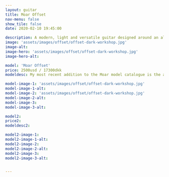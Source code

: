 ```yaml
---
layout: guitar
title: Moar Offset
nav-menu: false
show_tile: false
date: 2020-02-10 19:45:00

description: A modern, light and versatile guitar designed around an all access neck joint to give it it’s unique shape. 
image: 'assets/images/offset/offset-dark-workshop.jpg'
image-alt: 
image-hero: 'assets/images/offset/offset-dark-workshop.jpg'
image-hero-alt:

model: 'Moar Offset'
price: 2500usd / 17300dkk
modeldesc: My most recent addition to the Moar model catalogue is the as of yet un-named Moar Offset (Have a good idea for a name? [Submit it here]()!) They share a lot of characteristics with the Hollow Mortys, with an all access set neck joint, totally hollow body with no centre block, big belly and arm cuts. But with a body design that wants to be looked at. The F hole is oversized, the weight is low, it has corners in unusual places. See more about them here.

model-image-1: 'assets/images/offset/offset-dark-workshop.jpg'
model-image-1-alt:
model-image-2: 'assets/images/offset/offset-dark-workshop.jpg'
model-image-2-alt:
model-image-3: 
model-image-3-alt:

model2:
price2: 
modeldesc2: 

model2-image-1:
model2-image-1-alt:
model2-image-2:
model2-image-2-alt:
model2-image-3: 
model2-image-3-alt:


---
```


